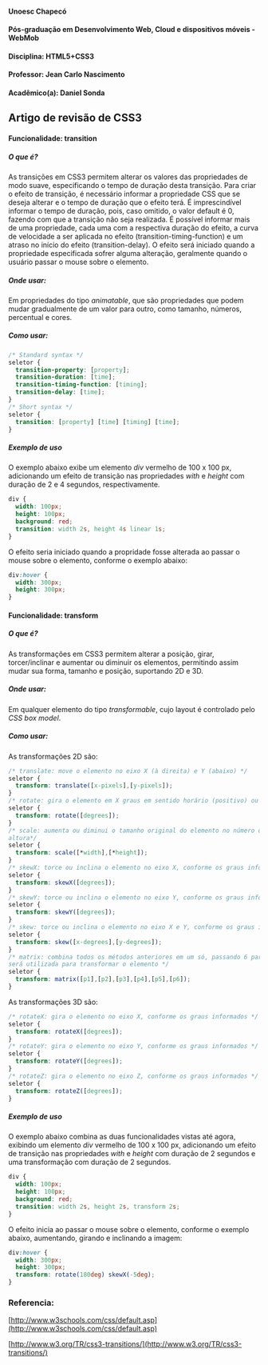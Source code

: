 #### Unoesc Chapecó
#### Pós-graduação em Desenvolvimento Web, Cloud e dispositivos móveis - WebMob
#### Disciplina: HTML5+CSS3
#### Professor: Jean Carlo Nascimento
#### Acadêmico(a): Daniel Sonda
## Artigo de revisão de CSS3
#### Funcionalidade: transition
##### O que é?
As transições em CSS3 permitem alterar os valores das propriedades de modo suave, especificando o tempo de duração desta transição. Para criar o efeito de transição, é necessário informar a propriedade CSS que se deseja alterar e o tempo de duração que o efeito terá. É imprescindível informar o tempo de duração, pois, caso omitido, o valor default é 0, fazendo com que a transição não seja realizada. É possível informar mais de uma propriedade, cada uma com a respectiva duração do efeito, a curva de velocidade a ser aplicada no efeito (transition-timing-function) e um atraso no início do efeito  (transition-delay). O efeito será iniciado quando a propriedade especificada sofrer alguma alteração, geralmente quando o usuário passar o mouse sobre o elemento.
##### Onde usar:
Em propriedades do tipo *animatable*, que são propriedades que podem mudar gradualmente de um valor para outro, como tamanho, números, percentual e cores.
##### Como usar:
```css
/* Standard syntax */
seletor {
  transition-property: [property];
  transition-duration: [time];
  transition-timing-function: [timing];
  transition-delay: [time];
}
/* Short syntax */
seletor {
  transition: [property] [time] [timing] [time];
}
```
##### Exemplo de uso
O exemplo abaixo exibe um elemento *div* vermelho de 100 x 100 px, adicionando um efeito de transição nas propriedades *with* e *height* com duração de 2 e 4 segundos, respectivamente.
```css
div {
  width: 100px;
  height: 100px;
  background: red;
  transition: width 2s, height 4s linear 1s;
}
```
O efeito seria iniciado quando a propridade fosse alterada ao passar o mouse sobre o elemento, conforme o exemplo abaixo:
```css
div:hover {
  width: 300px;
  height: 300px;
}
```

#### Funcionalidade: transform
##### O que é?
As transformações em CSS3 permitem alterar a posição, girar, torcer/inclinar e aumentar ou diminuir os elementos, permitindo assim mudar sua forma, tamanho e posição, suportando 2D e 3D.
##### Onde usar:
Em qualquer elemento do tipo *transformable*, cujo layout é controlado pelo *CSS box model*.
##### Como usar:
As transformações 2D são:
```css
/* translate: move o elemento no eixo X (à direita) e Y (abaixo) */
seletor {
  transform: translate([x-pixels],[y-pixels]);
}
/* rotate: gira o elemento em X graus em sentido horário (positivo) ou anti-horário (negativo) */
seletor {
  transform: rotate([degrees]);
}
/* scale: aumenta ou diminui o tamanho original do elemento no número de vezes informado para a largura e 
altura*/
seletor {
  transform: scale([*width],[*height]);
}
/* skewX: torce ou inclina o elemento no eixo X, conforme os graus informados */
seletor {
  transform: skewX([degrees]);
}
/* skewY: torce ou inclina o elemento no eixo Y, conforme os graus informados */
seletor {
  transform: skewY([degrees]);
}
/* skew: torce ou inclina o elemento no eixo X e Y, conforme os graus informados */
seletor {
  transform: skew([x-degrees],[y-degrees]);
}
/* matrix: combina todos os métodos anteriores em um só, passando 6 parâmetros representando uma matriz que 
será utilizada para transformar o elemento */
seletor {
  transform: matrix([p1],[p2],[p3],[p4],[p5],[p6]);
}
```
As transformações 3D são:
```css
/* rotateX: gira o elemento no eixo X, conforme os graus informados */
seletor {
  transform: rotateX([degrees]);
}
/* rotateY: gira o elemento no eixo Y, conforme os graus informados */
seletor {
  transform: rotateY([degrees]);
}
/* rotateZ: gira o elemento no eixo Z, conforme os graus informados */
seletor {
  transform: rotateZ([degrees]);
}
```
##### Exemplo de uso
O exemplo abaixo combina as duas funcionalidades vistas até agora, exibindo um elemento *div* vermelho de 100 x 100 px, adicionando um efeito de transição nas propriedades *with* e *height* com duração de 2 segundos e uma transformação com duração de 2 segundos.
```css
div {
  width: 100px;
  height: 100px;
  background: red;
  transition: width 2s, height 2s, transform 2s;
}
```
O efeito inicia ao passar o mouse sobre o elemento, conforme o exemplo abaixo, aumentando, girando e inclinando a imagem:
```css
div:hover {
  width: 300px;
  height: 300px;
  transform: rotate(180deg) skewX(-5deg);
}
```

### Referencia:
[http://www.w3schools.com/css/default.asp](http://www.w3schools.com/css/default.asp)

[http://www.w3.org/TR/css3-transitions/](http://www.w3.org/TR/css3-transitions/)
